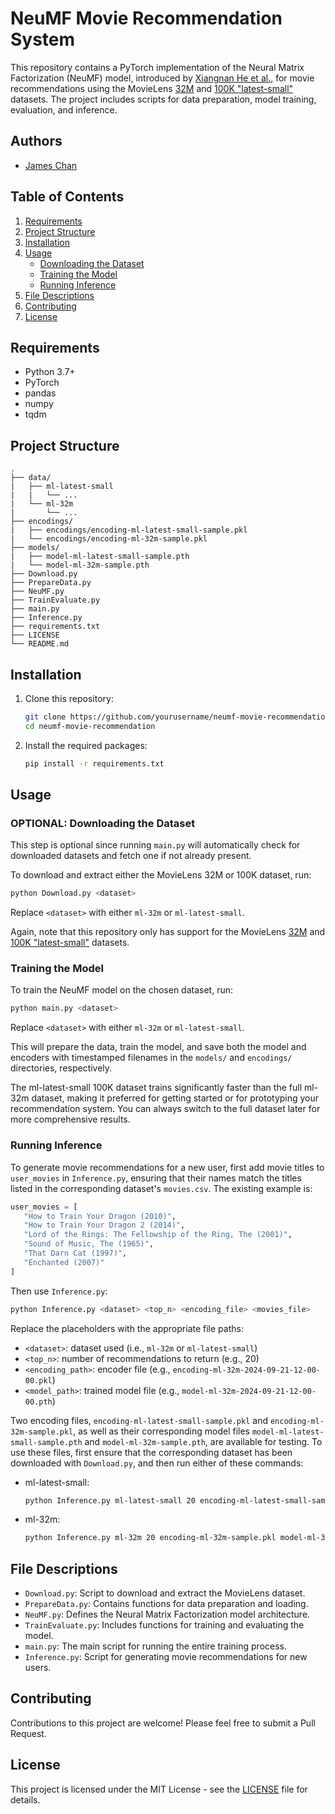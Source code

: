 # NeuMF Movie Recommendation System

This repository contains a PyTorch implementation of the Neural Matrix Factorization (NeuMF) model, introduced by [Xiangnan He et al.](http://dx.doi.org/10.1145/3038912.3052569), for movie recommendations using the MovieLens [32M](https://grouplens.org/datasets/movielens/32m/) and [100K "latest-small"](https://grouplens.org/datasets/movielens/latest/) datasets. The project includes scripts for data preparation, model training, evaluation, and inference.

## Authors
- [James Chan](https://github.com/chanjbc)


## Table of Contents

1. [Requirements](#requirements)
2. [Project Structure](#project-structure)
3. [Installation](#installation)
4. [Usage](#usage)
   - [Downloading the Dataset](#downloading-the-dataset)
   - [Training the Model](#training-the-model)
   - [Running Inference](#running-inference)
5. [File Descriptions](#file-descriptions)
6. [Contributing](#contributing)
7. [License](#license)

## Requirements

- Python 3.7+
- PyTorch
- pandas
- numpy
- tqdm

## Project Structure

```
.
├── data/
|   ├── ml-latest-small
|   |   └── ...
|   └── ml-32m
|       └── ...
├── encodings/
|   ├── encodings/encoding-ml-latest-small-sample.pkl
|   └── encodings/encoding-ml-32m-sample.pkl
├── models/
|   ├── model-ml-latest-small-sample.pth
|   └── model-ml-32m-sample.pth
├── Download.py
├── PrepareData.py
├── NeuMF.py
├── TrainEvaluate.py
├── main.py
├── Inference.py
├── requirements.txt
├── LICENSE
└── README.md
```

## Installation

1. Clone this repository:
   ```bash
   git clone https://github.com/yourusername/neumf-movie-recommendation.git
   cd neumf-movie-recommendation
   ```

2. Install the required packages:
   ```bash
   pip install -r requirements.txt
   ```

## Usage

### OPTIONAL: Downloading the Dataset

This step is optional since running `main.py` will automatically check for downloaded datasets and fetch one if not already present.

To download and extract either the MovieLens 32M or 100K dataset, run:

```bash
python Download.py <dataset>
```

Replace `<dataset>` with either `ml-32m` or `ml-latest-small`.

Again, note that this repository only has support for the MovieLens [32M](https://grouplens.org/datasets/movielens/32m/) and [100K "latest-small"](https://grouplens.org/datasets/movielens/latest/) datasets.

### Training the Model

To train the NeuMF model on the chosen dataset, run:

```bash
python main.py <dataset>
```

Replace `<dataset>` with either `ml-32m` or `ml-latest-small`.

This will prepare the data, train the model, and save both the model and encoders with timestamped filenames in the `models/` and `encodings/` directories, respectively.

The ml-latest-small 100K dataset trains significantly faster than the full ml-32m dataset, making it preferred for getting started or for prototyping your recommendation system. You can always switch to the full dataset later for more comprehensive results.

### Running Inference

To generate movie recommendations for a new user, first add movie titles to `user_movies` in `Inference.py`, ensuring that their names match the titles listed in the corresponding dataset's `movies.csv`. The existing example is:

```python
user_movies = [
   "How to Train Your Dragon (2010)",
   "How to Train Your Dragon 2 (2014)",
   "Lord of the Rings: The Fellowship of the Ring, The (2001)",
   "Sound of Music, The (1965)",
   "That Darn Cat (1997)",
   "Enchanted (2007)"
]
```

Then use `Inference.py`:

```bash
python Inference.py <dataset> <top_n> <encoding_file> <movies_file>
```

Replace the placeholders with the appropriate file paths:
- `<dataset>`: dataset used (i.e., `ml-32m` or `ml-latest-small`)
- `<top_n>`: number of recommendations to return (e.g., 20)
- `<encoding_path>`: encoder file (e.g., `encoding-ml-32m-2024-09-21-12-00-00.pkl`)
- `<model_path>`: trained model file (e.g., `model-ml-32m-2024-09-21-12-00-00.pth`)

Two encoding files, `encoding-ml-latest-small-sample.pkl` and `encoding-ml-32m-sample.pkl`, as well as their corresponding model files `model-ml-latest-small-sample.pth` and `model-ml-32m-sample.pth`, are available for testing. To use these files, first ensure that the corresponding dataset has been downloaded with `Download.py`, and then run either of these commands:

- ml-latest-small:
   ```bash
   python Inference.py ml-latest-small 20 encoding-ml-latest-small-sample.pkl model-ml-latest-small-sample.pth
   ```

- ml-32m:
   ```bash
   python Inference.py ml-32m 20 encoding-ml-32m-sample.pkl model-ml-32m-sample.pth
   ```

## File Descriptions

- `Download.py`: Script to download and extract the MovieLens dataset.
- `PrepareData.py`: Contains functions for data preparation and loading.
- `NeuMF.py`: Defines the Neural Matrix Factorization model architecture.
- `TrainEvaluate.py`: Includes functions for training and evaluating the model.
- `main.py`: The main script for running the entire training process.
- `Inference.py`: Script for generating movie recommendations for new users.

## Contributing

Contributions to this project are welcome! Please feel free to submit a Pull Request.

## License

This project is licensed under the MIT License - see the [LICENSE](LICENSE) file for details.
